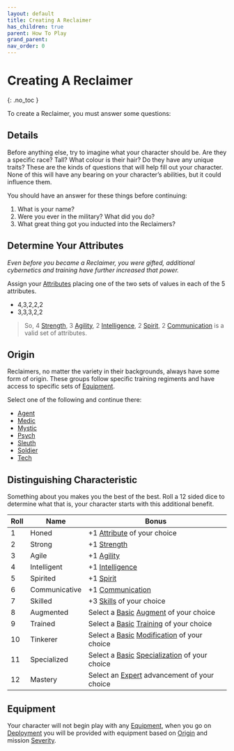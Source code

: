 ```yaml
---
layout: default
title: Creating A Reclaimer
has_children: true
parent: How To Play
grand_parent: 
nav_order: 0
---
```

# Creating A Reclaimer
{: .no_toc }

To create a Reclaimer, you must answer some questions:

## Details
Before anything else, try to imagine what your character should be. Are they a specific race? Tall? What colour is their hair? Do they have any unique traits? These are the kinds of questions that will help fill out your character. None of this will have any bearing on your character’s abilities, but it could influence them.

You should have an answer for these things before continuing:
1. What is your name?
2. Were you ever in the military? What did you do?
3. What great thing got you inducted into the Reclaimers?

## Determine Your Attributes
*Even before you became a Reclaimer, you were gifted, additional cybernetics and training have further increased that power.*

Assign your [Attributes](Game/Core/Attributes) placing one of the two sets of values in each of the 5 attributes.
* 4,3,2,2,2
* 3,3,3,2,2

> So, 4 [Strength](Core/Strength), 3 [Agility](Core/Agility), 2 [Intelligence](Core/Intelligence), 2 [Spirit](Core/Spirit), 2 [Communication](Core/Communication) is a valid set of attributes.


## Origin
Reclaimers, no matter the variety in their backgrounds, always have some form of origin. These groups follow specific training regiments and have access to specific sets of [Equipment](Core/Equipment).

Select one of the following and continue there:
* [Agent](Game/Agent)
* [Medic](Game/Medic)
* [Mystic](Game/Mystic)
* [Psych](Game/Psych)
* [Sleuth](Game/Sleuth)
* [Soldier](Game/Soldier)
* [Tech](Game/Tech)

## Distinguishing Characteristic
Something about you makes you the best of the best. Roll a 12 sided dice to determine what that is, your character starts with this additional benefit.

| Roll | Name | Bonus |
| ---- | ---- | ---- |
| 1 | Honed | +1 [Attribute](Game/Core/Attributes) of your choice |
| 2 | Strong | +1 [Strength](Game/Core/Strength) |
| 3 | Agile | +1 [Agility](Game/Core/Agility) |
| 4 | Intelligent | +1 [Intelligence](Game/Core/Intelligence) |
| 5 | Spirited | +1 [Spirit](Game/Core/Spirit) |
| 6 | Communicative | +1 [Communication](Game/Core/Communication) |
| 7 | Skilled | +3 [Skills](Game/Core/Skills) of your choice |
| 8 | Augmented | Select a [Basic](Game/Progress#Basic) [Augment](Game/Augment-List) of your choice |
| 9 | Trained | Select a [Basic](Game/Progress#Basic) [Training](Game/Training-List) of your choice |
| 10 | Tinkerer | Select a [Basic](Game/Progress#Basic) [Modification](Game/Modification-List) of your choice |
| 11 | Specialized | Select a [Basic](Game/Progress#Basic) [Specialization](Game/Specialization-List) of your choice |
| 12 | Mastery | Select an [Expert](Game/Expert-List) advancement of your choice |

## Equipment
Your character will not begin play with any [Equipment](Core/Equipment), when you go on [Deployment](Deployment) you will be provided with equipment based on [Origin](#Origin) and mission [Severity](Deployment#Severity).